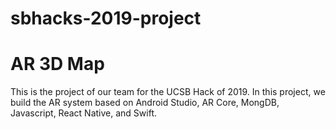 # sbhacks-2019-project
<h1>AR 3D Map</h1>
<p>
  This is the project of our team for the UCSB Hack of 2019. In this project, we build the AR system based on Android Studio, AR Core, MongDB, Javascript, React Native, and Swift.
</p>
